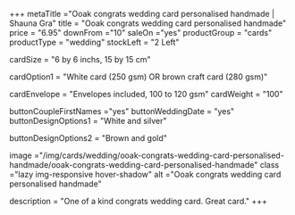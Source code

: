 +++
metaTitle ="Ooak congrats wedding card personalised handmade | Shauna Gra"
title = "Ooak congrats wedding card personalised handmade"
price = "6.95"
downFrom ="10"
saleOn ="yes"
productGroup = "cards"
productType = "wedding"
stockLeft = "2 Left" 
 
cardSize = "6 by 6 inchs, 15 by 15 cm" 

cardOption1 = "White card (250 gsm) OR brown craft card (280 gsm)" 


cardEnvelope = "Envelopes included, 100 to 120 gsm" 
cardWeight = "100" 
 
buttonCoupleFirstNames ="yes" 
buttonWeddingDate = "yes" 
buttonDesignOptions1 = "White and silver" 

buttonDesignOptions2 = "Brown and gold" 

 
image ="/img/cards/wedding/ooak-congrats-wedding-card-personalised-handmade/ooak-congrats-wedding-card-personalised-handmade"
class ="lazy img-responsive hover-shadow"
alt ="Ooak congrats wedding card personalised handmade"
 
description = "One of a kind congrats wedding card. Great card."
+++

